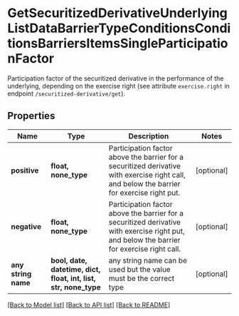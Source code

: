 # GetSecuritizedDerivativeUnderlyingListDataBarrierTypeConditionsConditionsBarriersItemsSingleParticipationFactor

Participation factor of the securitized derivative in the performance of the underlying, depending on the exercise right (see attribute `exercise.right` in endpoint `/securitized-derivative/get`).

## Properties
Name | Type | Description | Notes
------------ | ------------- | ------------- | -------------
**positive** | **float, none_type** | Participation factor above the barrier for a securitized derivative with exercise right call, and below the barrier for exercise right put.  | [optional] 
**negative** | **float, none_type** | Participation factor above the barrier for a securitized derivative with exercise right put, and below the barrier for exercise right call. | [optional] 
**any string name** | **bool, date, datetime, dict, float, int, list, str, none_type** | any string name can be used but the value must be the correct type | [optional]

[[Back to Model list]](../README.md#documentation-for-models) [[Back to API list]](../README.md#documentation-for-api-endpoints) [[Back to README]](../README.md)


